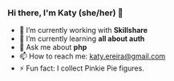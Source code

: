 ### Hi there, I'm Katy (she/her) 👋

- 🔭 I’m currently working with **Skillshare**
- 🌱 I’m currently learning **all about auth**
- 💬 Ask me about **php**
- 📫 How to reach me: katy.ereira@gmail.com
- ⚡ Fun fact: I collect Pinkie Pie figures.
